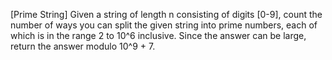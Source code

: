[Prime String]
Given a string of length n consisting of digits [0-9], count the number of ways you can split the given string into prime numbers, each of which is in the range 2 to 10^6 inclusive. Since the answer can be large, return the answer modulo 10^9 + 7.
